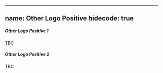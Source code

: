 
---
name: Other Logo Positive
hidecode: true
---
<h5>Other Logo Positive 1</h5>TBC
<h5>Other Logo Positive 2</h5>TBC